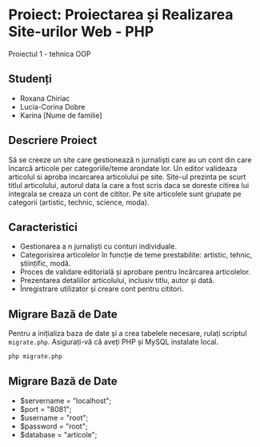 # Proiect: Proiectarea și Realizarea Site-urilor Web - PHP
Proiectul 1 - tehnica OOP
## Studenți
- Roxana Chiriac
- Lucia-Corina Dobre
- Karina [Nume de familie]

## Descriere Proiect

Să se creeze un site care gestionează n jurnaliști care au un cont din care încarcă articole per categoriile/teme arondate lor. Un editor valideaza articolul si aproba incarcarea articolului pe site. Site-ul prezinta pe scurt titlul articolului, autorul data la care a fost scris daca se doreste citirea lui integrala se creaza un cont de cititor. Pe site articolele sunt grupate pe categorii (artistic, technic, science, moda). 

## Caracteristici

- Gestionarea a n jurnaliști cu conturi individuale.
- Categorisirea articolelor în funcție de teme prestabilite: artistic, tehnic, științific, modă.
- Proces de validare editorială și aprobare pentru încărcarea articolelor.
- Prezentarea detaliilor articolului, inclusiv titlu, autor și dată.
- Înregistrare utilizator și creare cont pentru cititori.

## Migrare Bază de Date

Pentru a inițializa baza de date și a crea tabelele necesare, rulați scriptul `migrate.php`. Asigurați-vă că aveți PHP și MySQL instalate local.

```bash
php migrate.php
```

## Migrare Bază de Date

- $servername = "localhost";
- $port = "8081";
- $username = "root";
- $password = "root";
- $database = "articole";
